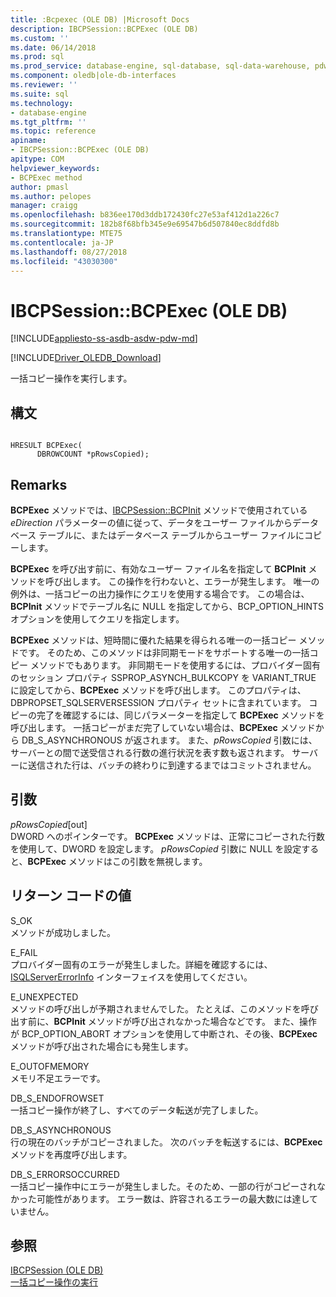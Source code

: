 ```yaml
---
title: :Bcpexec (OLE DB) |Microsoft Docs
description: IBCPSession::BCPExec (OLE DB)
ms.custom: ''
ms.date: 06/14/2018
ms.prod: sql
ms.prod_service: database-engine, sql-database, sql-data-warehouse, pdw
ms.component: oledb|ole-db-interfaces
ms.reviewer: ''
ms.suite: sql
ms.technology:
- database-engine
ms.tgt_pltfrm: ''
ms.topic: reference
apiname:
- IBCPSession::BCPExec (OLE DB)
apitype: COM
helpviewer_keywords:
- BCPExec method
author: pmasl
ms.author: pelopes
manager: craigg
ms.openlocfilehash: b836ee170d3ddb172430fc27e53af412d1a226c7
ms.sourcegitcommit: 182b8f68bfb345e9e69547b6d507840ec8ddfd8b
ms.translationtype: MTE75
ms.contentlocale: ja-JP
ms.lasthandoff: 08/27/2018
ms.locfileid: "43030300"
---
```

# <a name="ibcpsessionbcpexec-ole-db"></a>IBCPSession::BCPExec (OLE DB)
[!INCLUDE[appliesto-ss-asdb-asdw-pdw-md](../../../includes/appliesto-ss-asdb-asdw-pdw-md.md)]

[!INCLUDE[Driver_OLEDB_Download](../../../includes/driver_oledb_download.md)]

  一括コピー操作を実行します。  
  
## <a name="syntax"></a>構文  
  
```  
  
HRESULT BCPExec(   
      DBROWCOUNT *pRowsCopied);  
```  
  
## <a name="remarks"></a>Remarks  
 **BCPExec** メソッドでは、[IBCPSession::BCPInit](../../oledb/ole-db-interfaces/ibcpsession-bcpinit-ole-db.md) メソッドで使用されている *eDirection* パラメーターの値に従って、データをユーザー ファイルからデータベース テーブルに、またはデータベース テーブルからユーザー ファイルにコピーします。  
  
 **BCPExec** を呼び出す前に、有効なユーザー ファイル名を指定して **BCPInit** メソッドを呼び出します。 この操作を行わないと、エラーが発生します。 唯一の例外は、一括コピーの出力操作にクエリを使用する場合です。 この場合は、**BCPInit** メソッドでテーブル名に NULL を指定してから、BCP_OPTION_HINTS オプションを使用してクエリを指定します。  
  
 **BCPExec** メソッドは、短時間に優れた結果を得られる唯一の一括コピー メソッドです。 そのため、このメソッドは非同期モードをサポートする唯一の一括コピー メソッドでもあります。 非同期モードを使用するには、プロバイダー固有のセッション プロパティ SSPROP_ASYNCH_BULKCOPY を VARIANT_TRUE に設定してから、**BCPExec** メソッドを呼び出します。 このプロパティは、DBPROPSET_SQLSERVERSESSION プロパティ セットに含まれています。 コピーの完了を確認するには、同じパラメーターを指定して **BCPExec** メソッドを呼び出します。 一括コピーがまだ完了していない場合は、**BCPExec** メソッドから DB_S_ASYNCHRONOUS が返されます。 また、*pRowsCopied* 引数には、サーバーとの間で送受信される行数の進行状況を表す数も返されます。 サーバーに送信された行は、バッチの終わりに到達するまではコミットされません。  
  
## <a name="arguments"></a>引数  
 *pRowsCopied*[out]  
 DWORD へのポインターです。 **BCPExec** メソッドは、正常にコピーされた行数を使用して、DWORD を設定します。 *pRowsCopied* 引数に NULL を設定すると、**BCPExec** メソッドはこの引数を無視します。  
  
## <a name="return-code-values"></a>リターン コードの値  
 S_OK  
 メソッドが成功しました。  
  
 E_FAIL  
 プロバイダー固有のエラーが発生しました。詳細を確認するには、[ISQLServerErrorInfo](http://msdn.microsoft.com/library/a8323b5c-686a-4235-a8d2-bda43617b3a1) インターフェイスを使用してください。  
  
 E_UNEXPECTED  
 メソッドの呼び出しが予期されませんでした。 たとえば、このメソッドを呼び出す前に、**BCPInit** メソッドが呼び出されなかった場合などです。 また、操作が BCP_OPTION_ABORT オプションを使用して中断され、その後、**BCPExec** メソッドが呼び出された場合にも発生します。  
  
 E_OUTOFMEMORY  
 メモリ不足エラーです。  
  
 DB_S_ENDOFROWSET  
 一括コピー操作が終了し、すべてのデータ転送が完了しました。  
  
 DB_S_ASYNCHRONOUS  
 行の現在のバッチがコピーされました。 次のバッチを転送するには、**BCPExec** メソッドを再度呼び出します。  
  
 DB_S_ERRORSOCCURRED  
 一括コピー操作中にエラーが発生しました。そのため、一部の行がコピーされなかった可能性があります。 エラー数は、許容されるエラーの最大数には達していません。  
  
## <a name="see-also"></a>参照  
 [IBCPSession &#40;OLE DB&#41;](../../oledb/ole-db-interfaces/ibcpsession-ole-db.md)   
 [一括コピー操作の実行](../../oledb/features/performing-bulk-copy-operations.md)  
  
  
